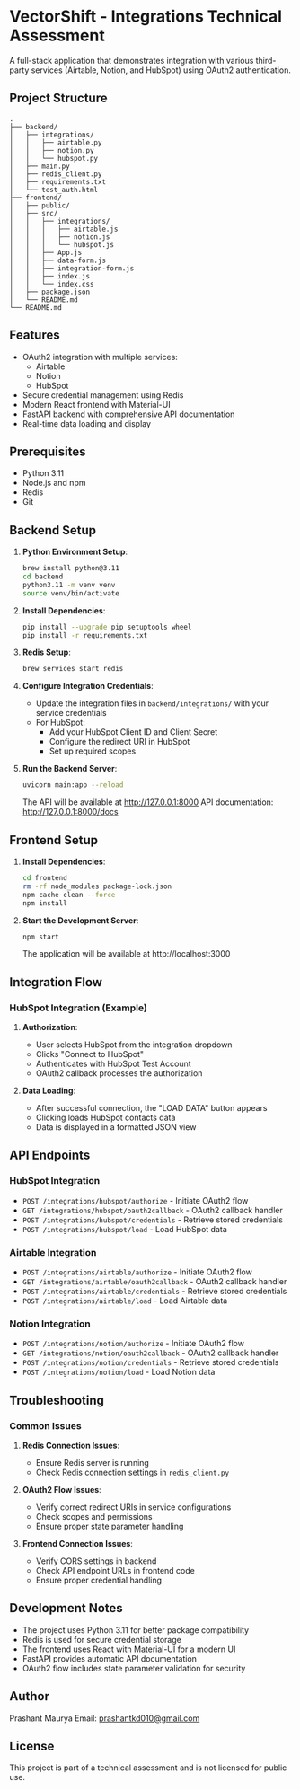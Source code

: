 # VectorShift - Integrations Technical Assessment

A full-stack application that demonstrates integration with various third-party services (Airtable, Notion, and HubSpot) using OAuth2 authentication.

## Project Structure

```
.
├── backend/
│   ├── integrations/
│   │   ├── airtable.py
│   │   ├── notion.py
│   │   └── hubspot.py
│   ├── main.py
│   ├── redis_client.py
│   ├── requirements.txt
│   └── test_auth.html
├── frontend/
│   ├── public/
│   ├── src/
│   │   ├── integrations/
│   │   │   ├── airtable.js
│   │   │   ├── notion.js
│   │   │   └── hubspot.js
│   │   ├── App.js
│   │   ├── data-form.js
│   │   ├── integration-form.js
│   │   ├── index.js
│   │   └── index.css
│   ├── package.json
│   └── README.md
└── README.md
```

## Features

- OAuth2 integration with multiple services:
  - Airtable
  - Notion
  - HubSpot
- Secure credential management using Redis
- Modern React frontend with Material-UI
- FastAPI backend with comprehensive API documentation
- Real-time data loading and display

## Prerequisites

- Python 3.11
- Node.js and npm
- Redis
- Git

## Backend Setup

1. **Python Environment Setup**:
   ```bash
   brew install python@3.11
   cd backend
   python3.11 -m venv venv
   source venv/bin/activate
   ```

2. **Install Dependencies**:
   ```bash
   pip install --upgrade pip setuptools wheel
   pip install -r requirements.txt
   ```

3. **Redis Setup**:
   ```bash
   brew services start redis
   ```

4. **Configure Integration Credentials**:
   - Update the integration files in `backend/integrations/` with your service credentials
   - For HubSpot:
     - Add your HubSpot Client ID and Client Secret
     - Configure the redirect URI in HubSpot
     - Set up required scopes

5. **Run the Backend Server**:
   ```bash
   uvicorn main:app --reload
   ```
   The API will be available at http://127.0.0.1:8000
   API documentation: http://127.0.0.1:8000/docs

## Frontend Setup

1. **Install Dependencies**:
   ```bash
   cd frontend
   rm -rf node_modules package-lock.json
   npm cache clean --force
   npm install
   ```

2. **Start the Development Server**:
   ```bash
   npm start
   ```
   The application will be available at http://localhost:3000

## Integration Flow

### HubSpot Integration (Example)

1. **Authorization**:
   - User selects HubSpot from the integration dropdown
   - Clicks "Connect to HubSpot"
   - Authenticates with HubSpot Test Account
   - OAuth2 callback processes the authorization

2. **Data Loading**:
   - After successful connection, the "LOAD DATA" button appears
   - Clicking loads HubSpot contacts data
   - Data is displayed in a formatted JSON view

## API Endpoints

### HubSpot Integration

- `POST /integrations/hubspot/authorize` - Initiate OAuth2 flow
- `GET /integrations/hubspot/oauth2callback` - OAuth2 callback handler
- `POST /integrations/hubspot/credentials` - Retrieve stored credentials
- `POST /integrations/hubspot/load` - Load HubSpot data

### Airtable Integration

- `POST /integrations/airtable/authorize` - Initiate OAuth2 flow
- `GET /integrations/airtable/oauth2callback` - OAuth2 callback handler
- `POST /integrations/airtable/credentials` - Retrieve stored credentials
- `POST /integrations/airtable/load` - Load Airtable data

### Notion Integration

- `POST /integrations/notion/authorize` - Initiate OAuth2 flow
- `GET /integrations/notion/oauth2callback` - OAuth2 callback handler
- `POST /integrations/notion/credentials` - Retrieve stored credentials
- `POST /integrations/notion/load` - Load Notion data

## Troubleshooting

### Common Issues

1. **Redis Connection Issues**:
   - Ensure Redis server is running
   - Check Redis connection settings in `redis_client.py`

2. **OAuth2 Flow Issues**:
   - Verify correct redirect URIs in service configurations
   - Check scopes and permissions
   - Ensure proper state parameter handling

3. **Frontend Connection Issues**:
   - Verify CORS settings in backend
   - Check API endpoint URLs in frontend code
   - Ensure proper credential handling

## Development Notes

- The project uses Python 3.11 for better package compatibility
- Redis is used for secure credential storage
- The frontend uses React with Material-UI for a modern UI
- FastAPI provides automatic API documentation
- OAuth2 flow includes state parameter validation for security

## Author

Prashant Maurya
Email: prashantkd010@gmail.com

## License

This project is part of a technical assessment and is not licensed for public use. 